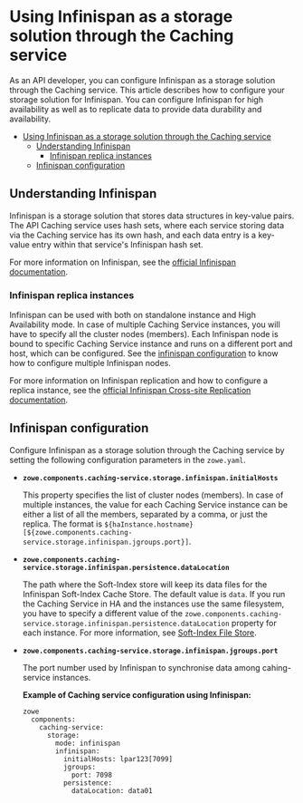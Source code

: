 # Using Infinispan as a storage solution through the Caching service

As an API developer, you can configure Infinispan as a storage solution through the Caching service. This article describes how to configure your storage solution for Infinispan.
You can configure Infinispan for high availability as well as to replicate data to provide data durability and availability.

- [Using Infinispan as a storage solution through the Caching service](#using-infinispan-as-a-storage-solution-through-the-caching-service)
  - [Understanding Infinispan](#understanding-infinispan)
    - [Infinispan replica instances](#infinispan-replica-instances)
  - [Infinispan configuration](#infinispan-configuration)

## Understanding Infinispan

Infinispan is a storage solution that stores data structures in key-value pairs. The API Caching service uses hash sets, where each
service storing data via the Caching service has its own hash, and each data entry is a key-value entry within that service's Infinispan hash set.

For more information on Infinispan, see the [official Infinispan documentation](https://infinispan.org/documentation/).

### Infinispan replica instances

Infinispan can be used with both on standalone instance and High Availability mode. In case of multiple Caching Service instances, 
you will have to specify all the cluster nodes (members). Each Infinispan node is bound to specific Caching Service instance and runs on a different port and host, which can be configured. See the [infinispan configuration](#infinispan-configuration) to know how to configure multiple Infinispan nodes.

For more information on Infinispan replication and how to configure a replica instance, see the [official Infinispan Cross-site Replication documentation](https://infinispan.org/docs/stable/titles/xsite/xsite.html).

## Infinispan configuration

Configure Infinispan as a storage solution through the Caching service by setting the following configuration parameters in the `zowe.yaml`.
 
* **`zowe.components.caching-service.storage.infinispan.initialHosts`**

  This property specifies the list of cluster nodes (members). In case of multiple instances, the value for each Caching Service instance can be 
  either a list of all the members, separated by a comma, or just the replica. The format is `${haInstance.hostname}[${zowe.components.caching-service.storage.infinispan.jgroups.port}]`.


* **`zowe.components.caching-service.storage.infinispan.persistence.dataLocation`**

  The path where the Soft-Index store will keep its data files for the Infinispan Soft-Index Cache Store. 
  The default value is `data`. If you run the Caching Service in HA and the instances use the same filesystem,
  you have to specify a different value of the `zowe.components.caching-service.storage.infinispan.persistence.dataLocation` property for each
  instance. For more information, see [Soft-Index File Store](https://infinispan.org/blog/2014/10/31/soft-index-file-store).


* **`zowe.components.caching-service.storage.infinispan.jgroups.port`**

  The port number used by Infinispan to synchronise data among cahing-service instances.


  **Example of Caching service configuration using Infinispan:**
    ```
    zowe
      components:
        caching-service:
          storage:
            mode: infinispan
            infinispan: 
              initialHosts: lpar123[7099]
              jgroups:
                port: 7098
              persistence:
                dataLocation: data01
    ```